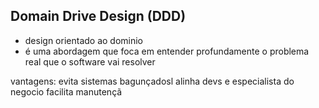 ## Domain Drive Design (DDD)
- design orientado ao dominio
- é uma abordagem que foca em entender profundamente o problema real que o software vai resolver 

vantagens:
evita sistemas bagunçadosl
alinha devs e especialista do negocio
facilita manutençã
<!--stackedit_data:
eyJoaXN0b3J5IjpbLTU2NzAxMTg5LDI1MjA4NTE5NV19
-->